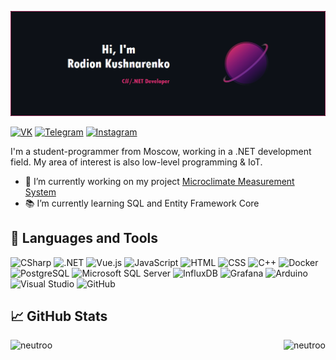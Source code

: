 ![NeutroBanner](./Images/NeutroBanner.png)

[![VK](https://img.shields.io/badge/VK-informational?style=flat&logo=VK&color=0077FF)](https://vk.com/neutr0o)
[![Telegram](https://img.shields.io/badge/Telegram-informational?style=flat&logo=Telegram&color=26A5E4)](https://t.me/neutr0o)
[![Instagram](https://img.shields.io/badge/Instagram-informational?style=flat&logo=Instagram&color=E4405F&logoColor=white)](https://www.instagram.com/nyautro)

I'm a student-programmer from Moscow, working in a .NET development field. My area of interest is also low-level programming & IoT.
* 🔨 I’m currently working on my project [Microclimate Measurement System](https://github.com/Neutroo/Microclimate-Measurement-System)
* 📚 I’m currently learning SQL and Entity Framework Core

## 🧰 Languages and Tools
![CSharp](https://img.shields.io/badge/CSharp-informational?style=flat&logo=CSharp&color=ce2d6d&labelColor=0d1117)
![.NET](https://img.shields.io/badge/.NET-informational?style=flat&logo=.NET&color=ce2d6d&labelColor=0d1117)
![Vue.js](https://img.shields.io/badge/Vue.js-informational?style=flat&logo=Vue.js&color=ce2d6d&labelColor=0d1117)
![JavaScript](https://img.shields.io/badge/JavaScript-informational?style=flat&logo=JavaScript&color=ce2d6d&labelColor=0d1117)
![HTML](https://img.shields.io/badge/HTML-informational?style=flat&logo=HTML5&color=ce2d6d&labelColor=0d1117)
![CSS](https://img.shields.io/badge/CSS-informational?style=flat&logo=CSS3&color=ce2d6d&labelColor=0d1117)
![C++](https://img.shields.io/badge/C++-informational?style=flat&logo=Cplusplus&color=ce2d6d&labelColor=0d1117)
![Docker](https://img.shields.io/badge/Docker-informational?style=flat&logo=Docker&color=ce2d6d&labelColor=0d1117)
![PostgreSQL](https://img.shields.io/badge/PostgreSQL-informational?style=flat&logo=PostgreSQL&color=ce2d6d&labelColor=0d1117)
![Microsoft SQL Server](https://img.shields.io/badge/Microsoft_SQL_Server-informational?style=flat&logo=Microsoft-SQL-Server&color=ce2d6d&labelColor=0d1117)
![InfluxDB](https://img.shields.io/badge/InfluxDB-informational?style=flat&logo=InfluxDB&color=ce2d6d&labelColor=0d1117)
![Grafana](https://img.shields.io/badge/Grafana-informational?style=flat&logo=Grafana&color=ce2d6d&labelColor=0d1117)
![Arduino](https://img.shields.io/badge/Arduino-informational?style=flat&logo=Arduino&color=ce2d6d&labelColor=0d1117)
![Visual Studio](https://img.shields.io/badge/Visual_Studio-informational?style=flat&logo=Visual-Studio&color=ce2d6d&labelColor=0d1117)
![GitHub](https://img.shields.io/badge/GitHub-informational?style=flat&logo=GitHub&color=ce2d6d&labelColor=0d1117)

## 📈 GitHub Stats

<div>
  <img src="https://github-readme-stats.vercel.app/api?username=neutroo&show_icons=true&title_color=ce2d6d&text_color=ffffff&bg_color=0d1117&locale=en&line_height=26&icon_color=b93fb8&border_color=ce2d6d" alt="neutroo"/>
  <img align="right" src="https://github-readme-stats.vercel.app/api/top-langs?username=neutroo&show_icons=true&langs_count=3&title_color=ce2d6d&text_color=ffffff&bg_color=0d1117&locale=en&border_color=ce2d6d" alt="neutroo"/>
</div>
